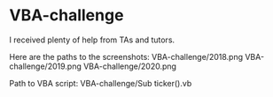 # VBA-challenge
I received plenty of help from TAs and tutors.

Here are the paths to the screenshots:
VBA-challenge/2018.png
VBA-challenge/2019.png
VBA-challenge/2020.png

Path to VBA script:
VBA-challenge/Sub ticker().vb
